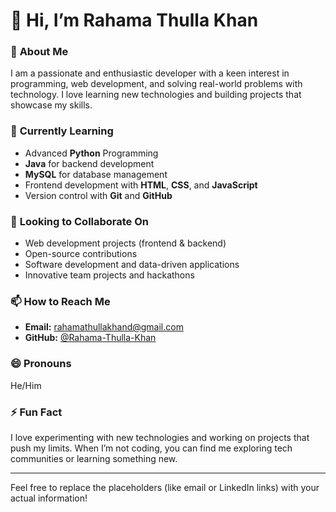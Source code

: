 
# 👋 Hi, I’m **Rahama Thulla Khan**

### 👀 **About Me**
I am a passionate and enthusiastic developer with a keen interest in programming, web development, and solving real-world problems with technology. I love learning new technologies and building projects that showcase my skills.

### 🌱 **Currently Learning**
- Advanced **Python** Programming  
- **Java** for backend development  
- **MySQL** for database management  
- Frontend development with **HTML**, **CSS**, and **JavaScript**  
- Version control with **Git** and **GitHub**

### 💞️ **Looking to Collaborate On**
- Web development projects (frontend & backend)  
- Open-source contributions  
- Software development and data-driven applications  
- Innovative team projects and hackathons  

### 📫 **How to Reach Me**
- **Email:** rahamathullakhand@gmail.com   
- **GitHub:** [@Rahama-Thulla-Khan](https://github.com/Rahama-Thulla-Khan)  

### 😄 **Pronouns**
He/Him  

### ⚡ **Fun Fact**
I love experimenting with new technologies and working on projects that push my limits. When I’m not coding, you can find me exploring tech communities or learning something new.  

---

Feel free to replace the placeholders (like email or LinkedIn links) with your actual information!
